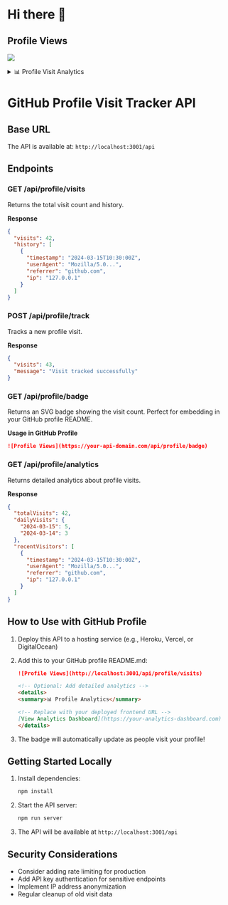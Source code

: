 # Hi there 👋
## Profile Views
![](http://localhost:5153/api/profile/track)
<details>
<summary>📊 Profile Visit Analytics</summary>

[![Analytics](http://localhost:3001/api/profile/badge)](https://localhost:3001/api/profile/analytics)

</details>

# GitHub Profile Visit Tracker API

## Base URL
The API is available at: `http://localhost:3001/api`

## Endpoints

### GET /api/profile/visits
Returns the total visit count and history.

**Response**
```json
{
  "visits": 42,
  "history": [
    {
      "timestamp": "2024-03-15T10:30:00Z",
      "userAgent": "Mozilla/5.0...",
      "referrer": "github.com",
      "ip": "127.0.0.1"
    }
  ]
}
```

### POST /api/profile/track
Tracks a new profile visit.

**Response**
```json
{
  "visits": 43,
  "message": "Visit tracked successfully"
}
```

### GET /api/profile/badge
Returns an SVG badge showing the visit count. Perfect for embedding in your GitHub profile README.

**Usage in GitHub Profile**
```markdown
![Profile Views](https://your-api-domain.com/api/profile/badge)
```

### GET /api/profile/analytics
Returns detailed analytics about profile visits.

**Response**
```json
{
  "totalVisits": 42,
  "dailyVisits": {
    "2024-03-15": 5,
    "2024-03-14": 3
  },
  "recentVisitors": [
    {
      "timestamp": "2024-03-15T10:30:00Z",
      "userAgent": "Mozilla/5.0...",
      "referrer": "github.com",
      "ip": "127.0.0.1"
    }
  ]
}
```

## How to Use with GitHub Profile

1. Deploy this API to a hosting service (e.g., Heroku, Vercel, or DigitalOcean)

2. Add this to your GitHub profile README.md:
   ```markdown
   ![Profile Views](http://localhost:3001/api/profile/visits)
   
   <!-- Optional: Add detailed analytics -->
   <details>
   <summary>📊 Profile Analytics</summary>
   
   <!-- Replace with your deployed frontend URL -->
   [View Analytics Dashboard](https://your-analytics-dashboard.com)
   </details>
   ```

3. The badge will automatically update as people visit your profile!

## Getting Started Locally
1. Install dependencies:
   ```bash
   npm install
   ```

2. Start the API server:
   ```bash
   npm run server
   ```

3. The API will be available at `http://localhost:3001/api`

## Security Considerations
- Consider adding rate limiting for production
- Add API key authentication for sensitive endpoints
- Implement IP address anonymization
- Regular cleanup of old visit data
